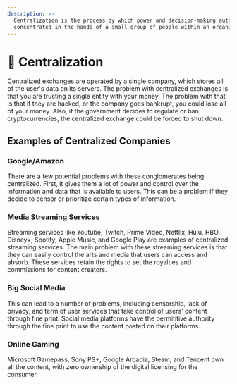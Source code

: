 ```yaml
---
description: >-
  Centralization is the process by which power and decision-making authority is
  concentrated in the hands of a small group of people within an organization.
---
```


# 🏢 Centralization

Centralized exchanges are operated by a single company, which stores all of the user's data on its servers. The problem with centralized exchanges is that you are trusting a single entity with your money. The problem with that is that if they are hacked, or the company goes bankrupt, you could lose all of your money. Also, if the government decides to regulate or ban cryptocurrencies, the centralized exchange could be forced to shut down.&#x20;

## Examples of Centralized Companies

### Google/Amazon

There are a few potential problems with these conglomerates being centralized. First, it gives them a lot of power and control over the information and data that is available to users. This can be a problem if they decide to censor or prioritize certain types of information.

### Media Streaming Services&#x20;

Streaming services like Youtube, Twitch, Prime Video, Netflix, Hulu, HBO, Disney+, Spotify, Apple Music, and Google Play are examples of centralized streaming services. The main problem with these streaming services is that they can easily control the arts and media that users can access and absorb. These services retain the rights to set the royalties and commissions for content creators.

### Big Social Media

This can lead to a number of problems, including censorship, lack of privacy, and term of user services that take control of users' content through fine print. Social media platforms have the permititive authority through the fine print to use the content posted on their platforms.&#x20;

### Online Gaming

Microsoft Gamepass, Sony PS+, Google Arcadia, Steam, and Tencent own all the content, with zero ownership of the digital licensing for the consumer.&#x20;









